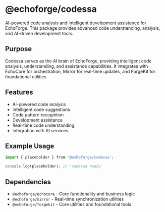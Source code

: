 # @echoforge/codessa

AI-powered code analysis and intelligent development assistance for EchoForge. This package provides advanced code understanding, analysis, and AI-driven development tools.

## Purpose

Codessa serves as the AI brain of EchoForge, providing intelligent code analysis, understanding, and assistance capabilities. It integrates with EchoCore for orchestration, Mirror for real-time updates, and ForgeKit for foundational utilities.

## Features

- AI-powered code analysis
- Intelligent code suggestions
- Code pattern recognition
- Development assistance
- Real-time code understanding
- Integration with AI services

## Example Usage

```typescript
import { placeholder } from '@echoforge/codessa';

console.log(placeholder); // 'codessa ready'
```

## Dependencies

- `@echoforge/echocore` - Core functionality and business logic
- `@echoforge/mirror` - Real-time synchronization utilities
- `@echoforge/forgekit` - Core utilities and foundational tools
